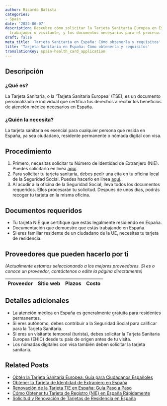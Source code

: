 ```yaml
---
author: Ricardo Batista
categories:
- Spain
date: '2024-06-07'
description: Descubre cómo solicitar la Tarjeta Sanitaria Europea en España como residente,
  trabajador o visitante, y los documentos necesarios para el proceso.
draft: false
meta_title: 'Tarjeta Sanitaria en España: Cómo obtenerla y requisitos'
title: 'Tarjeta Sanitaria en España: Cómo obtenerla y requisitos'
translationKey: spain-health_card_application
---
```



## Descripción
### ¿Qué es?
La Tarjeta Sanitaria, o la 'Tarjeta Sanitaria Europea' (TSE), es un documento personalizado e individual que certifica tus derechos a recibir los beneficios de atención médica necesarios en España.

### ¿Quién la necesita?
La tarjeta sanitaria es esencial para cualquier persona que resida en España, ya sea ciudadano, residente permanente o nómada digital con visa.

## Procedimiento
1. Primero, necesitas solicitar tu Número de Identidad de Extranjero (NIE). Puedes solicitarlo en línea [aquí](https://sede.policia.gob.es/NieCertificado/).
2. Para solicitar tu tarjeta sanitaria, debes pedir una cita en tu oficina local de la Seguridad Social. Puedes hacerlo en línea [aquí](https://www.seg-social.es/wps/portal/wss/internet/Inicio).
3. Al acudir a la oficina de la Seguridad Social, lleva todos los documentos requeridos. Ellos procesarán tu solicitud. Después de unos días, podrás recoger tu tarjeta en la misma oficina.

## Documentos requeridos
- Tu tarjeta NIE que certifique que estás legalmente residiendo en España.
- Documentación que demuestre que estás trabajando en España.
- Si eres familiar residente de un ciudadano de la UE, necesitas tu tarjeta de residencia.

## Proveedores que pueden hacerlo por ti
_(Actualmente estamos seleccionando a los mejores proveedores. Si es o conoce un proveedor, contáctenos o edite la página directamente)_

| Proveedor | Sitio web | Plazos | Costo |
| --------------- | --------------- | :-------------: | :-------------: |
## Detalles adicionales
- La atención médica en España es generalmente gratuita para residentes permanentes.
- Si eres autónomo, debes contribuir a la Seguridad Social para calificar para la Tarjeta Sanitaria.
- Si eres un visitante temporal (turista), debes solicitar la Tarjeta Sanitaria Europea (EHIC) desde tu país de origen antes de tu visita.
- Los nómadas digitales con visa también deben solicitar la tarjeta sanitaria.

## Related Posts

- [Obtén la Tarjeta Sanitaria Europea: Guía para Ciudadanos Españoles](https://tramitit.com/spanish/guides/spain/renovacion_de_la_tarjeta_sanitaria/)
- [Obtener la Tarjeta de Identidad de Extranjero en España](https://tramitit.com/spanish/guides/spain/solicitud_de_la_tarjeta_de_estudiante/)
- [Renovación de la Tarjeta TIE en España: Guía Paso a Paso](https://tramitit.com/spanish/guides/spain/renovacion_de_la_tarjeta_de_residente_comunitario/)
- [Cómo Obtener tu Tarjeta de Registro (NIE) en España Rápidamente](https://tramitit.com/spanish/guides/spain/cédula_de_inscripción/)
- [Solicitud y Renovación de Tarjetas de Residencia en España](https://tramitit.com/spanish/guides/spain/tarjeta_inicial_o_renovación_residencia_o_residencia_y_trabajo/)